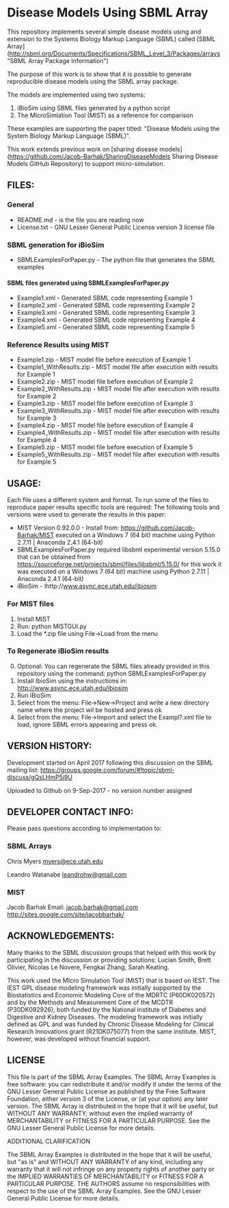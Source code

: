 Disease Models Using SBML Array
===============================

This repository implements several simple disease models using and extension to the Systems Biology Markup Language (SBML) called [SBML Array] (http://sbml.org/Documents/Specifications/SBML_Level_3/Packages/arrays "SBML Array Package Information")

The purpose of this work is to show that it is possible to generate reproducible disease models using the SBML array package.

The models are implemented using two systems: 
1. iBioSim using SBML files generated by a python script 
2. The MIcroSimlation Tool (MIST) as a reference for comparison

These examples are supporting the paper titled: "Disease Models using the System Biology Markup Language (SBML)".

This work extends previous work on [sharing disease models](https://github.com/Jacob-Barhak/SharingDiseaseModels Sharing Disease Models GitHub Repository) to support micro-simulation.


FILES:
------
### General
* README.md - is the file you are reading now
* License.txt - GNU Lesser General Public License version 3 license file

### SBML generation for iBioSim
* SBMLExamplesForPaper.py - The python file that generates the SBML examples
#### SBML files generated using SBMLExamplesForPaper.py
* Example1.xml - Generated SBML code representing Example 1 
* Example2.xml - Generated SBML code representing Example 2 
* Example3.xml - Generated SBML code representing Example 3 
* Example4.xml - Generated SBML code representing Example 4 
* Example5.xml - Generated SBML code representing Example 5 

### Reference Results using MIST
* Example1.zip - MIST model file before execution of Example 1
* Example1_WithResults.zip - MIST model file after execution with results for Example 1
* Example2.zip - MIST model file before execution of Example 2
* Example2_WithResults.zip - MIST model file after execution with results for Example 2
* Example3.zip - MIST model file before execution of Example 3
* Example3_WithResults.zip - MIST model file after execution with results for Example 3
* Example4.zip - MIST model file before execution of Example 4
* Example4_WithResults.zip - MIST model file after execution with results for Example 4
* Example5.zip - MIST model file before execution of Example 5
* Example5_WithResults.zip - MIST model file after execution with results for Example 5


USAGE:
------
Each file uses a different system and format. To run some of the files to reproduce paper results specific tools are required:
The following tools and versions were used to generate the results in this paper:
* MIST Version 0.92.0.0 - Install from: https://github.com/Jacob-Barhak/MIST executed on a Windows 7 (64 bit) machine using Python 2.7.11 | Anaconda 2.4.1 (64-bit)
* SBMLExamplesForPaper.py required libsbml experimental version 5.15.0 that can be obtained from https://sourceforge.net/projects/sbml/files/libsbml/5.15.0/ for this work it was executed on a Windows 7 (64 bit) machine using Python 2.7.11 | Anaconda 2.4.1 (64-bit) 
* iBioSim - Ihttp://www.async.ece.utah.edu/ibiosim

### For MIST files
1. Install MIST
2. Run: python MISTGUI.py
3. Load the *.zip file using File->Load from the menu

### To Regenerate iBioSim results
0. Optional: You can regenerate the SBML files already provided in this repository using the command: python SBMLExamplesForPaper.py
1. Install IbioSim using the instructions in: http://www.async.ece.utah.edu/ibiosim
2. Run iBioSim
3. Select from the menu: File->New->Project and write a new directory name where the project wil be hosted and press ok
4. Select from the menu: File->Import and select the Exampl?.xml file to load, ignore SBML errors appearing and press ok.


VERSION HISTORY:
----------------
Development started on April 2017 following this discussion on the SBML mailing list:
https://groups.google.com/forum/#!topic/sbml-discuss/gQsLHmP5i9U

Uploaded to Github on 9-Sep-2017 - no version number assigned


DEVELOPER CONTACT INFO:
-----------------------

Please pass questions according to implementation to:

### SBML Arrays
Chris Myers
myers@ece.utah.edu

Leandro Watanabe
leandrohw@gmail.com


### MIST
Jacob Barhak
Email: jacob.barhak@gmail.com
http://sites.google.com/site/jacobbarhak/



ACKNOWLEDGEMENTS:
-----------------
Many thanks to the SBML discussion groups that helped with this work by participating in the discussion or providing solutions:  Lucian Smith, Brett Olivier, Nicolas Le Novere, Fengkai Zhang, Sarah Keating.

This work used the MIcro Simulation Tool (MIST) that is based on IEST. The IEST GPL disease modeling framework was initially supported by the Biostatistics and Economic Modeling Core of the MDRTC (P60DK020572) and by the Methods and Measurement Core of the MCDTR (P30DK092926), both funded by the National Institute of Diabetes and Digestive and Kidney Diseases. The modeling framework was initially defined as GPL and was funded by Chronic Disease Modeling for Clinical Research Innovations grant (R21DK075077) from the same institute. MIST, however, was developed without financial support.



LICENSE
-------
This file is part of the SBML Array Examples. The SBML Array Examples is free software: you can redistribute it and/or modify it under the terms of the GNU Lesser General Public License as published by the Free Software Foundation, either version 3 of the License, or (at your option) any later version. The SBML Array is distributed in the hope that it will be useful, but WITHOUT ANY WARRANTY; without even the implied warranty of MERCHANTABILITY or FITNESS FOR A PARTICULAR PURPOSE. See the GNU Lesser General Public License for more details.

ADDITIONAL CLARIFICATION

The SBML Array Examples is distributed in the hope that it will be useful, but "as is" and WITHOUT ANY WARRANTY of any kind, including any warranty that it will not infringe on any property rights of another party or the IMPLIED WARRANTIES OF MERCHANTABILITY or FITNESS FOR A PARTICULAR PURPOSE. THE AUTHORS assume no responsibilities with respect to the use of the SBML Array Examples.
See the GNU Lesser General Public License for more details.
